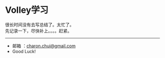 ﻿Volley学习
===

很长时间没有去写总结了。太忙了。        
先记录一下，尽快补上。。。。赶紧。

---

- 邮箱 ：charon.chui@gmail.com  
- Good Luck! 